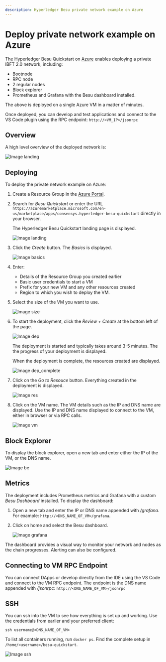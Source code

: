 ```yaml
---
description: Hyperledger Besu private network example on Azure 
---
```


# Deploy private network example on Azure

The Hyperledger Besu Quickstart on [Azure](https://azuremarketplace.microsoft.com/en-us/marketplace/apps/consensys.hyperledger-besu-quickstart)
enables deploying a private IBFT 2.0 network, including:

* Bootnode
* RPC node
* 2 regular nodes
* Block explorer
* Prometheus and Grafana with the Besu dashboard installed.

The above is deployed on a single Azure VM in a matter of minutes.

Once deployed, you can develop and test applications and connect to the VS Code plugin using the RPC
endpoint: `http://<VM_IP>/jsonrpc`

## Overview

A high level overview of the deployed network is:

![Image landing](../../images/sampleNetworks-poa.png)

## Deploying

To deploy the private network example on Azure:

1. Create a Resource Group in the [Azure Portal](https://portal.azure.com).

1. Search for _Besu Quickstart_ or enter the URL `https://azuremarketplace.microsoft.com/en-us/marketplace/apps/consensys.hyperledger-besu-quickstart`
directly in your browser.

    The Hyperledger Besu Quickstart landing page is displayed.

    ![Image landing](../../images/mp_0_landing.png)

1. Click the _Create_ button. The _Basics_ is displayed.

    ![Image basics](../../images/mp_1_basics.png)

1. Enter:

    * Details of the Resource Group you created earlier
    * Basic user credentials to start a VM
    * Prefix for your new VM and any other resources created
    * Region to which you wish to deploy the VM.
 
1. Select the size of the VM you want to use.

    ![Image size](../../images/mp_2_size.png)

1. To start the deployment, click the _Review + Create_ at the bottom left of the page.

    ![Image dep](../../images/mp_4_deployment.png)

     The deployment is started and typically takes around 3-5 minutes. The the progress of your
     deployment is displayed.

     When the deployment is complete, the resources created are displayed.

     ![Image dep_complete](../../images/mp_5_deployment_complete.png)

1. Click on the _Go to Resouce_ button. Everything created in the deployment is displayed.

    ![Image res](../../images/mp_6_resource.png)

1. Click on the VM name. The VM details such as the IP and DNS name are displayed. Use the IP and
DNS name displayed to connect to the VM, either in browser or via RPC calls.

    ![Image vm](../../images/mp_7_vm.png)

## Block Explorer

To display the block explorer, open a new tab and enter either the IP of the VM, or the DNS name.

![Image be](../../images/mp_8_block_explorer.png)

## Metrics

The deployment includes Prometheus metrics and Grafana with a custom _Besu Dashboard_ installed.
To display the dashboard:

1. Open a new tab and enter the IP or DNS name appended with _/grafana_.
For example: `http://<DNS_NAME_OF_VM>/grafana`.

2. Click on home and select the Besu dashboard.

    ![Image grafana](../../images/mp_9_grafana.png)

The dashboard provides a visual way to monitor your network and nodes as the chain progresses.
Alerting can also be configured.

## Connecting to VM RPC Endpoint

You can connect DApps or develop directly from the IDE using the VS Code and connect to the VM RPC
endpoint. The endpoint is the DNS name appended with _/jsonrpc_: `http://<DNS_NAME_OF_VM>/jsonrpc`

## SSH

You can ssh into the VM to see how everything is set up and working. Use the credentials from
earlier and your preferred client:

`ssh username@<DNS_NAME_OF_VM>`

To list all containers running, run `docker ps`. Find the complete setup in `/home/<username>/besu-quickstart`.

![Image ssh](../../images/mp_10_ssh.png)
